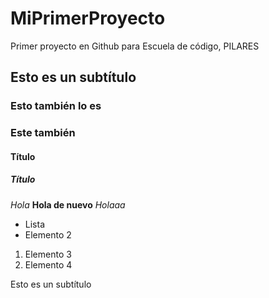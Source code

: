 # MiPrimerProyecto
Primer proyecto en Github para Escuela de código, PILARES

## Esto es un subtítulo
### Esto también lo es
### Este también
#### Título
##### Título

*Hola*
**Hola de nuevo**
_Holaaa_


- Lista
- Elemento 2

1. Elemento 3
2. Elemento 4


Esto es un subtítulo
